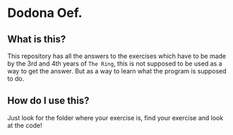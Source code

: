 # Dodona Oef.

## What is this?

This repository has all the answers to the exercises which have to be made by the 3rd and 4th years of `The Ring`, this is not supposed to be used as a way to get the answer. But as a way to learn what the program is supposed to do.

## How do I use this?

Just look for the folder where your exercise is, find your exercise and look at the code!
